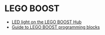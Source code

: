 # LEGO BOOST

* [LED light on the LEGO BOOST Hub](lego-boost-led-light.md)
* [Guide to LEGO BOOST programming blocks](https://www.lego.com/en-us/service/help/products/electronics-robotics/boost/guide-to-lego-boost-programming-blocks-408100000009897)
